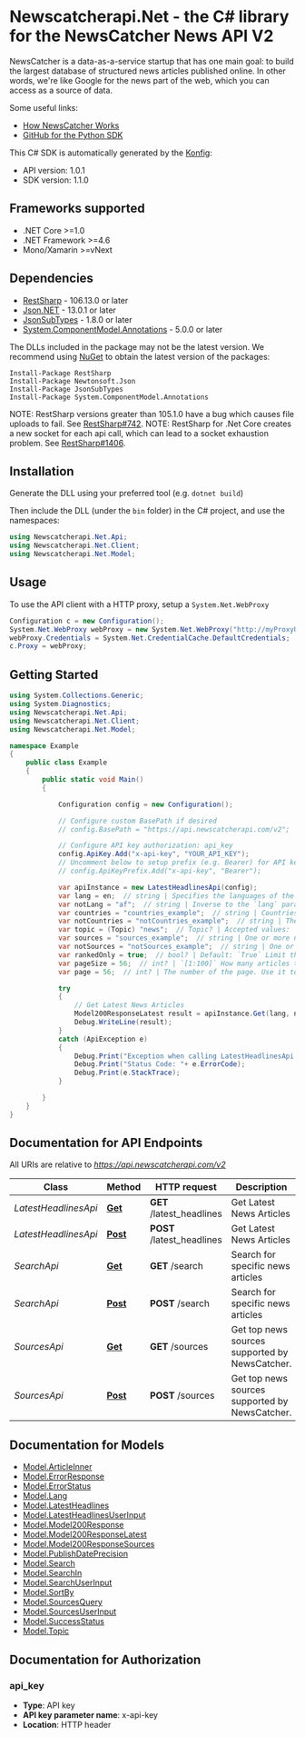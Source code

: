 # Newscatcherapi.Net - the C# library for the NewsCatcher News API V2

NewsCatcher is a data-as-a-service startup that has one main goal:
to build the largest database of structured news articles published online.
In other words, we're like Google for the news part of the web, which you can access as a source of data.

Some useful links:
- [How NewsCatcher Works](https://docs.newscatcherapi.com/knowledge-base/how-newscatcher-works)
- [GitHub for the Python SDK](https://github.com/NewscatcherAPI/newscatcherapi-sdk-python)


This C# SDK is automatically generated by the [Konfig](https://konfigthis.com):

- API version: 1.0.1
- SDK version: 1.1.0

<a name="frameworks-supported"></a>
## Frameworks supported
- .NET Core >=1.0
- .NET Framework >=4.6
- Mono/Xamarin >=vNext

<a name="dependencies"></a>
## Dependencies

- [RestSharp](https://www.nuget.org/packages/RestSharp) - 106.13.0 or later
- [Json.NET](https://www.nuget.org/packages/Newtonsoft.Json/) - 13.0.1 or later
- [JsonSubTypes](https://www.nuget.org/packages/JsonSubTypes/) - 1.8.0 or later
- [System.ComponentModel.Annotations](https://www.nuget.org/packages/System.ComponentModel.Annotations) - 5.0.0 or later

The DLLs included in the package may not be the latest version. We recommend using [NuGet](https://docs.nuget.org/consume/installing-nuget) to obtain the latest version of the packages:
```
Install-Package RestSharp
Install-Package Newtonsoft.Json
Install-Package JsonSubTypes
Install-Package System.ComponentModel.Annotations
```

NOTE: RestSharp versions greater than 105.1.0 have a bug which causes file uploads to fail. See [RestSharp#742](https://github.com/restsharp/RestSharp/issues/742).
NOTE: RestSharp for .Net Core creates a new socket for each api call, which can lead to a socket exhaustion problem. See [RestSharp#1406](https://github.com/restsharp/RestSharp/issues/1406).

<a name="installation"></a>
## Installation
Generate the DLL using your preferred tool (e.g. `dotnet build`)

Then include the DLL (under the `bin` folder) in the C# project, and use the namespaces:
```csharp
using Newscatcherapi.Net.Api;
using Newscatcherapi.Net.Client;
using Newscatcherapi.Net.Model;
```
<a name="usage"></a>
## Usage

To use the API client with a HTTP proxy, setup a `System.Net.WebProxy`
```csharp
Configuration c = new Configuration();
System.Net.WebProxy webProxy = new System.Net.WebProxy("http://myProxyUrl:80/");
webProxy.Credentials = System.Net.CredentialCache.DefaultCredentials;
c.Proxy = webProxy;
```

<a name="getting-started"></a>
## Getting Started

```csharp
using System.Collections.Generic;
using System.Diagnostics;
using Newscatcherapi.Net.Api;
using Newscatcherapi.Net.Client;
using Newscatcherapi.Net.Model;

namespace Example
{
    public class Example
    {
        public static void Main()
        {

            Configuration config = new Configuration();

            // Configure custom BasePath if desired
            // config.BasePath = "https://api.newscatcherapi.com/v2";

            // Configure API key authorization: api_key
            config.ApiKey.Add("x-api-key", "YOUR_API_KEY");
            // Uncomment below to setup prefix (e.g. Bearer) for API key, if needed
            // config.ApiKeyPrefix.Add("x-api-key", "Bearer");

            var apiInstance = new LatestHeadlinesApi(config);
            var lang = en;  // string | Specifies the languages of the search. For example: `en`. The only accepted format is [ISO 639-1 — 2](https://en.wikipedia.org/wiki/ISO_639-1) letter code.  (optional) 
            var notLang = "af";  // string | Inverse to the `lang` parameter  (optional) 
            var countries = "countries_example";  // string | Countries where the news publisher is located. **Important**: This parameter is not responsible for the countries mentioned in the news article. One or multiple countries can be used in the search. The only acceptable format is [ISO 3166-1 alpha-2](https://en.wikipedia.org/wiki/ISO_3166-1_alpha-2) For example, `US,CA,MX` or just `US`  (optional) 
            var notCountries = "notCountries_example";  // string | The inverse of the `countries` parameter.  (optional) 
            var topic = (Topic) "news";  // Topic? | Accepted values: `news`, `sport`, `tech`, `world`, `finance`, `politics`, `business`, `economics`, `entertainment`, `beauty`, `travel`, `music`, `food`, `science`, `gaming` The topic to which you want to restrict the articles of your choice. Not all news articles are assigned with a topic, therefore, we cannot guarantee that 100% of topics talking about technology will be assigned a tech label.  (optional) 
            var sources = "sources_example";  // string | One or more news resources to filter your search. It should be the normal form of the URL, For example: `nytimes.com,theguardian.com`  (optional) 
            var notSources = "notSources_example";  // string | One or more sources to be excluded from the search. Comma-separated list. For example: `nytimes.com,cnn.com,wsj.com`  (optional) 
            var rankedOnly = true;  // bool? | Default: `True` Limit the search only for the sources which are in the top 1 million online websites. Unranked sources are assigned a rank that equals `999999`  (optional) 
            var pageSize = 56;  // int? | `[1:100]` How many articles to return per page.  (optional) 
            var page = 56;  // int? | The number of the page. Use it to scroll through the results. This parameter is used to paginate: scroll through results because one API response cannot return more than 100 articles.  (optional) 

            try
            {
                // Get Latest News Articles
                Model200ResponseLatest result = apiInstance.Get(lang, notLang, countries, notCountries, topic, sources, notSources, rankedOnly, pageSize, page);
                Debug.WriteLine(result);
            }
            catch (ApiException e)
            {
                Debug.Print("Exception when calling LatestHeadlinesApi.Get: " + e.Message );
                Debug.Print("Status Code: "+ e.ErrorCode);
                Debug.Print(e.StackTrace);
            }

        }
    }
}
```

<a name="documentation-for-api-endpoints"></a>
## Documentation for API Endpoints

All URIs are relative to *https://api.newscatcherapi.com/v2*

Class | Method | HTTP request | Description
------------ | ------------- | ------------- | -------------
*LatestHeadlinesApi* | [**Get**](docs/LatestHeadlinesApi.md#get) | **GET** /latest_headlines | Get Latest News Articles
*LatestHeadlinesApi* | [**Post**](docs/LatestHeadlinesApi.md#post) | **POST** /latest_headlines | Get Latest News Articles
*SearchApi* | [**Get**](docs/SearchApi.md#get) | **GET** /search | Search for specific news articles
*SearchApi* | [**Post**](docs/SearchApi.md#post) | **POST** /search | Search for specific news articles
*SourcesApi* | [**Get**](docs/SourcesApi.md#get) | **GET** /sources | Get top news sources supported by NewsCatcher.
*SourcesApi* | [**Post**](docs/SourcesApi.md#post) | **POST** /sources | Get top news sources supported by NewsCatcher.


<a name="documentation-for-models"></a>
## Documentation for Models

 - [Model.ArticleInner](docs/ArticleInner.md)
 - [Model.ErrorResponse](docs/ErrorResponse.md)
 - [Model.ErrorStatus](docs/ErrorStatus.md)
 - [Model.Lang](docs/Lang.md)
 - [Model.LatestHeadlines](docs/LatestHeadlines.md)
 - [Model.LatestHeadlinesUserInput](docs/LatestHeadlinesUserInput.md)
 - [Model.Model200Response](docs/Model200Response.md)
 - [Model.Model200ResponseLatest](docs/Model200ResponseLatest.md)
 - [Model.Model200ResponseSources](docs/Model200ResponseSources.md)
 - [Model.PublishDatePrecision](docs/PublishDatePrecision.md)
 - [Model.Search](docs/Search.md)
 - [Model.SearchIn](docs/SearchIn.md)
 - [Model.SearchUserInput](docs/SearchUserInput.md)
 - [Model.SortBy](docs/SortBy.md)
 - [Model.SourcesQuery](docs/SourcesQuery.md)
 - [Model.SourcesUserInput](docs/SourcesUserInput.md)
 - [Model.SuccessStatus](docs/SuccessStatus.md)
 - [Model.Topic](docs/Topic.md)


<a name="documentation-for-authorization"></a>
## Documentation for Authorization

<a name="api_key"></a>
### api_key

- **Type**: API key
- **API key parameter name**: x-api-key
- **Location**: HTTP header

